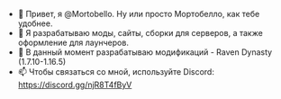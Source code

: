 - 👋 Привет, я @Mortobello. Ну или просто Мортобелло, как тебе удобнее.
- 👀 Я разрабатываю моды, сайты, сборки для серверов, а также оформление для лаунчеров.
- 🌱 В данный момент разрабатываю модификаций - Raven Dynasty (1.7.10-1.16.5)
- 📫 Чтобы связаться со мной, используйте Discord: https://discord.gg/njR8T4fByV


